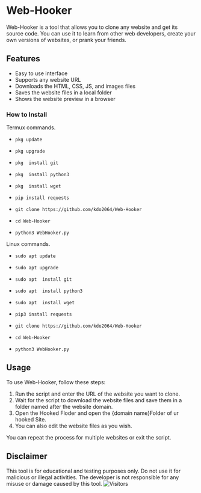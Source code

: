 
# Web-Hooker

Web-Hooker is a tool that allows you to clone any website and get its source code. You can use it to learn from other web developers, create your own versions of websites, or prank your friends.

## Features

- Easy to use interface
- Supports any website URL
- Downloads the HTML, CSS, JS, and images files
- Saves the website files in a local folder
- Shows the website preview in a browser


### How to Install

Termux commands.

* `pkg update`

* `pkg upgrade`

* `pkg  install git`

* `pkg  install python3`

* `pkg  install wget`

* `pip install requests`

* `git clone https://github.com/kdo2064/Web-Hooker`

* `cd Web-Hooker`

* `python3 WebHooker.py`


Linux commands.

* `sudo apt update`

* `sudo apt upgrade`

* `sudo apt  install git`

* `sudo apt  install python3`

* `sudo apt  install wget`

* `pip3 install requests`

* `git clone https://github.com/kdo2064/Web-Hooker`

* `cd Web-Hooker`

* `python3 WebHooker.py`


## Usage

To use Web-Hooker, follow these steps:

1. Run the script and enter the URL of the website you want to clone.
2. Wait for the script to download the website files and save them in a folder named after the website domain.
3. Open the  Hooked Floder and open the {domain name}Folder of ur hooked Site.
4. You can also edit the website files as you wish.

You can repeat the process for multiple websites or exit the script.

## Disclaimer

This tool is for educational and testing purposes only. Do not use it for malicious or illegal activities. The developer is not responsible for any misuse or damage caused by this tool.
<img src="https://profile-counter.glitch.me/kdo2064/count.svg" alt="Visitors">



